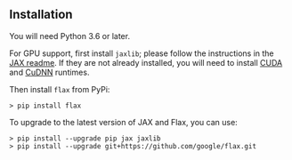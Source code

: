 ## Installation

You will need Python 3.6 or later.

For GPU support, first install `jaxlib`; please follow the
instructions in the [JAX
readme](https://github.com/google/jax#installation).  If they
are not already installed, you will need to install
[CUDA](https://developer.nvidia.com/cuda-downloads) and
[CuDNN](https://developer.nvidia.com/cudnn) runtimes.

Then install `flax` from PyPi:

```
> pip install flax
```

To upgrade to the latest version of JAX and Flax, you can use:

```
> pip install --upgrade pip jax jaxlib
> pip install --upgrade git+https://github.com/google/flax.git
```
